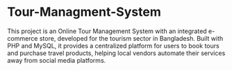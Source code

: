 # Tour-Managment-System
This project is an Online Tour Management System with an integrated e-commerce store, developed for the tourism sector in Bangladesh. Built with PHP and MySQL, it provides a centralized platform for users to book tours and purchase travel products, helping local vendors automate their services away from social media platforms.
